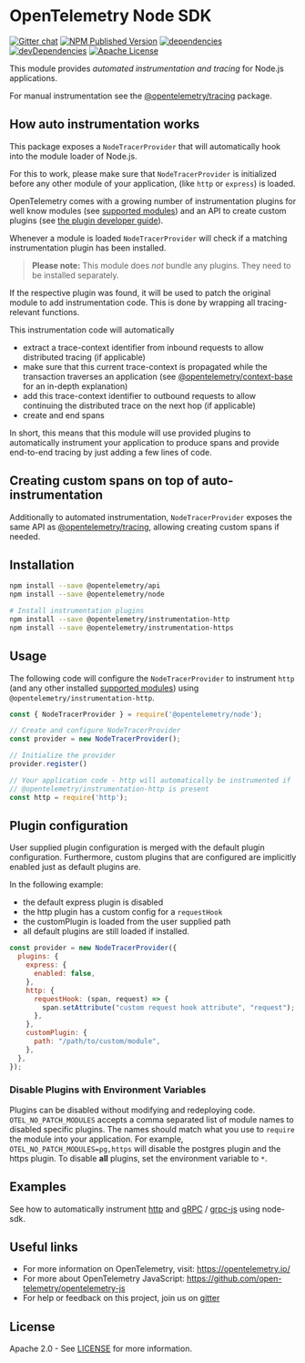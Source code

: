 # OpenTelemetry Node SDK

[![Gitter chat][gitter-image]][gitter-url]
[![NPM Published Version][npm-img]][npm-url]
[![dependencies][dependencies-image]][dependencies-url]
[![devDependencies][devDependencies-image]][devDependencies-url]
[![Apache License][license-image]][license-image]

This module provides *automated instrumentation and tracing* for Node.js applications.

For manual instrumentation see the
[@opentelemetry/tracing](https://github.com/open-telemetry/opentelemetry-js/tree/master/packages/opentelemetry-tracing) package.

## How auto instrumentation works

This package exposes a `NodeTracerProvider` that will automatically hook into the module loader of Node.js.

For this to work, please make sure that `NodeTracerProvider` is initialized before any other module of your application, (like `http` or `express`) is loaded.

OpenTelemetry comes with a growing number of instrumentation plugins for well know modules (see [supported modules](https://github.com/open-telemetry/opentelemetry-js#plugins)) and an API to create custom plugins (see [the plugin developer guide](https://github.com/open-telemetry/opentelemetry-js/blob/master/doc/plugin-guide.md)).

Whenever a module is loaded `NodeTracerProvider` will check if a matching instrumentation plugin has been installed.

> **Please note:** This module does *not* bundle any plugins. They need to be installed separately.

If the respective plugin was found, it will be used to patch the original module to add instrumentation code.
This is done by wrapping all tracing-relevant functions.

This instrumentation code will automatically

- extract a trace-context identifier from inbound requests to allow distributed tracing (if applicable)
- make sure that this current trace-context is propagated while the transaction traverses an application (see [@opentelemetry/context-base](https://github.com/open-telemetry/opentelemetry-js/blob/master/packages/opentelemetry-context-base/README.md) for an in-depth explanation)
- add this trace-context identifier to outbound requests to allow continuing the distributed trace on the next hop (if applicable)
- create and end spans

In short, this means that this module will use provided plugins to automatically instrument your application to produce spans and provide end-to-end tracing by just adding a few lines of code.

## Creating custom spans on top of auto-instrumentation

Additionally to automated instrumentation, `NodeTracerProvider` exposes the same API as [@opentelemetry/tracing](https://github.com/open-telemetry/opentelemetry-js/tree/master/packages/opentelemetry-tracing), allowing creating custom spans if needed.

## Installation

```bash
npm install --save @opentelemetry/api
npm install --save @opentelemetry/node

# Install instrumentation plugins
npm install --save @opentelemetry/instrumentation-http
npm install --save @opentelemetry/instrumentation-https
```

## Usage

The following code will configure the `NodeTracerProvider` to instrument `http`
(and any other installed [supported
modules](https://github.com/open-telemetry/opentelemetry-js#plugins))
using `@opentelemetry/instrumentation-http`.

```js
const { NodeTracerProvider } = require('@opentelemetry/node');

// Create and configure NodeTracerProvider
const provider = new NodeTracerProvider();

// Initialize the provider
provider.register()

// Your application code - http will automatically be instrumented if
// @opentelemetry/instrumentation-http is present
const http = require('http');
```

## Plugin configuration

User supplied plugin configuration is merged with the default plugin
configuration. Furthermore, custom plugins that are configured are implicitly
enabled just as default plugins are.

In the following example:

- the default express plugin is disabled
- the http plugin has a custom config for a `requestHook`
- the customPlugin is loaded from the user supplied path
- all default plugins are still loaded if installed.

```js
const provider = new NodeTracerProvider({
  plugins: {
    express: {
      enabled: false,
    },
    http: {
      requestHook: (span, request) => {
        span.setAttribute("custom request hook attribute", "request");
      },
    },
    customPlugin: {
      path: "/path/to/custom/module",
    },
  },
});
```

### Disable Plugins with Environment Variables

Plugins can be disabled without modifying and redeploying code.
`OTEL_NO_PATCH_MODULES` accepts a
comma separated list of module names to disabled specific plugins.
The names should match what you use to `require` the module into your application.
For example, `OTEL_NO_PATCH_MODULES=pg,https` will disable the postgres plugin and the https plugin. To disable **all** plugins, set the environment variable to `*`.

## Examples

See how to automatically instrument [http](https://github.com/open-telemetry/opentelemetry-js/tree/master/examples/http) and [gRPC](https://github.com/open-telemetry/opentelemetry-js/tree/master/examples/grpc) / [grpc-js](https://github.com/open-telemetry/opentelemetry-js/tree/master/examples/grpc-js) using node-sdk.

## Useful links

- For more information on OpenTelemetry, visit: <https://opentelemetry.io/>
- For more about OpenTelemetry JavaScript: <https://github.com/open-telemetry/opentelemetry-js>
- For help or feedback on this project, join us on [gitter][gitter-url]

## License

Apache 2.0 - See [LICENSE][license-url] for more information.

[gitter-image]: https://badges.gitter.im/open-telemetry/opentelemetry-js.svg
[gitter-url]: https://gitter.im/open-telemetry/opentelemetry-node?utm_source=badge&utm_medium=badge&utm_campaign=pr-badge&utm_content=badge
[license-url]: https://github.com/open-telemetry/opentelemetry-js/blob/master/LICENSE
[license-image]: https://img.shields.io/badge/license-Apache_2.0-green.svg?style=flat
[dependencies-image]: https://david-dm.org/open-telemetry/opentelemetry-js/status.svg?path=packages/opentelemetry-node
[dependencies-url]: https://david-dm.org/open-telemetry/opentelemetry-js?path=packages%2Fopentelemetry-node
[devDependencies-image]: https://david-dm.org/open-telemetry/opentelemetry-js/dev-status.svg?path=packages/opentelemetry-node
[devDependencies-url]: https://david-dm.org/open-telemetry/opentelemetry-js?path=packages%2Fopentelemetry-node&type=dev
[npm-url]: https://www.npmjs.com/package/@opentelemetry/node
[npm-img]: https://badge.fury.io/js/%40opentelemetry%2Fnode.svg
